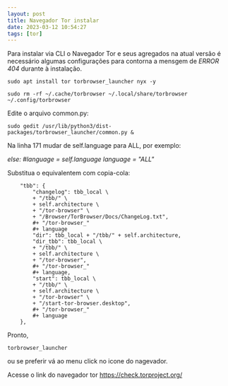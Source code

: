 ```yaml
---
layout: post
title: Navegador Tor instalar
date: 2023-03-12 10:54:27 
tags: [tor]
---  
```


Para instalar via CLI o Navegador Tor e seus agregados na atual versão é necessário algumas configurações para contorna a mensgem de *ERROR 404* durante à instalação.

	sudo apt install tor torbrowser_launcher nyx -y

	sudo rm -rf ~/.cache/torbrowser ~/.local/share/torbrowser ~/.config/torbrowser 

Edite o arquivo common.py:

	sudo gedit /usr/lib/python3/dist-packages/torbrowser_launcher/common.py &

Na linha 171 mudar de self.language para ALL, por exemplo:

*else:
    #language = self.language
    language = "ALL"*
    

Substitua o equivalentem com copia-cola:

 
		"tbb": {
		    "changelog": tbb_local \
		    + "/tbb/" \
		    + self.architecture \
		    + "/tor-browser" \
		    + "/Browser/TorBrowser/Docs/ChangeLog.txt",
		    #+ "/tor-browser_"
		    #+ language
		    "dir": tbb_local + "/tbb/" + self.architecture,
		    "dir_tbb": tbb_local \
		    + "/tbb/" \
		    + self.architecture \
		    + "/tor-browser",
		    #+ "/tor-browser_"
		    #+ language,
		    "start": tbb_local \
		    + "/tbb/" \
		    + self.architecture \
		    + "/tor-browser" \
		    + "/start-tor-browser.desktop",
		    #+ "/tor-browser_"
		    #+ language
		},

 

Pronto, 

 	torbrowser_launcher 
 
ou se preferir vá ao menu click no icone do nagevador.

Acesse o link do navegador tor https://check.torproject.org/


